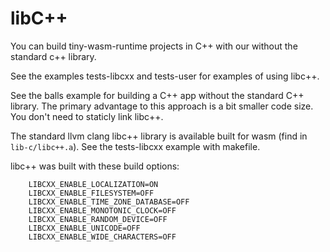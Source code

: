 # libC++
You can build tiny-wasm-runtime projects in C++ with our without the standard c++ library.

See the examples tests-libcxx and tests-user for examples of using libc++.

See the balls example for building a C++ app without the standard C++ library.  The primary advantage to this approach is a bit smaller code size.  You don't need to staticly link libc++.

The standard llvm clang libc++ library is available built for wasm (find in `lib-c/libc++.a`).  See the tests-libcxx example with makefile.

libc++ was built with these build options:

~~~
	LIBCXX_ENABLE_LOCALIZATION=ON
	LIBCXX_ENABLE_FILESYSTEM=OFF
	LIBCXX_ENABLE_TIME_ZONE_DATABASE=OFF
	LIBCXX_ENABLE_MONOTONIC_CLOCK=OFF
	LIBCXX_ENABLE_RANDOM_DEVICE=OFF
	LIBCXX_ENABLE_UNICODE=OFF
	LIBCXX_ENABLE_WIDE_CHARACTERS=OFF 
~~~